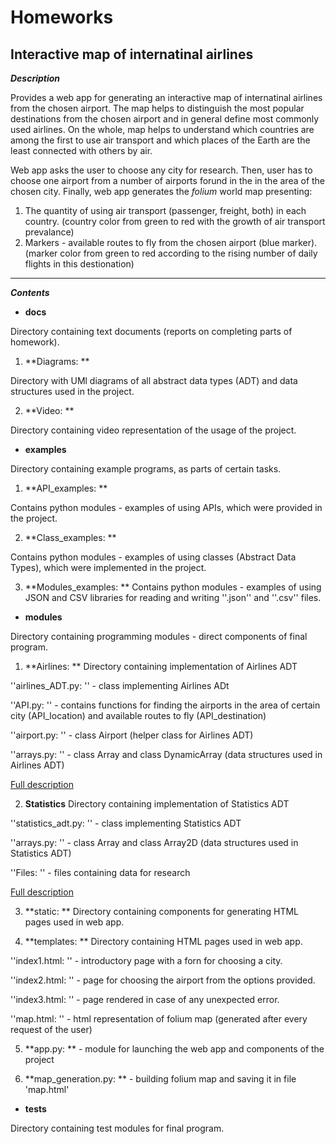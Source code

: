 # Homeworks
## Interactive map of internatinal airlines

***Description***

Provides a web app for generating an interactive map of internatinal airlines
from the chosen airport. The map helps to distinguish the most popular destinations
from the chosen airport and in general define most commonly used airlines.
On the whole, map helps to understand which countries are among the first to use
air transport and which places of the Earth are the least connected with others by air.

Web app asks the user to choose any city for research. Then, user has to choose one airport
from a number of airports forund in the in the area of the chosen city. Finally, web app 
generates the *folium* world map presenting:
1. The quantity of using air transport (passenger, freight, both) in each country. 
(country color from green to red with the growth of air transport prevalance)
2. Markers - available routes to fly from the chosen airport (blue marker).
(marker color from green to red according to the rising number of daily flights
in this destionation)

---
***Contents***

* **docs**

Directory containing text documents (reports on completing parts of homework).

1. **Diagrams: **

Directory with UMl diagrams of all abstract data types (ADT) and
data structures used in the project.

2. **Video: **

Directory containing video representation of the 
usage of the project.

* **examples**

Directory containing example programs, as parts of certain tasks.

1. **API_examples: **

Contains python modules - examples of using APIs, which were provided in the project.

2. **Class_examples: **

Contains python modules - examples of using classes (Abstract Data Types), which
were implemented in the project.

3. **Modules_examples: **
Contains python modules - examples of using JSON and CSV libraries for reading and 
writing ''.json'' and ''.csv'' files.

* **modules**

Directory containing programming modules - direct components of final program.

1. **Airlines: **
Directory containing implementation of Airlines ADT

''airlines_ADT.py: '' - class implementing Airlines ADt

''API.py: '' - contains functions for finding the airports in the area of certain city
(API_location) and available routes to fly (API_destination)

''airport.py: '' - class Airport (helper class for Airlines ADT)

''arrays.py: '' - class Array and class DynamicArray (data structures used in Airlines ADT)

[Full description](https://github.com/Danil1702/Homeworks/wiki/%D0%94%D0%BE%D0%BC%D0%B0%D1%88%D0%BD%D1%94-%D0%B7%D0%B0%D0%B2%D0%B4%D0%B0%D0%BD%D0%BD%D1%8F-%E2%84%963)

2. **Statistics**
Directory containing implementation of Statistics ADT

''statistics_adt.py: '' - class implementing Statistics ADT

''arrays.py: '' - class Array and class Array2D (data structures used in Statistics ADT)

''Files: '' - files containing data for research

[Full description](https://github.com/Danil1702/Homeworks/wiki/%D0%94%D0%BE%D0%BC%D0%B0%D1%88%D0%BD%D1%94-%D0%B7%D0%B0%D0%B2%D0%B4%D0%B0%D0%BD%D0%BD%D1%8F-%E2%84%963)


3. **static: **
Directory containing components for generating HTML pages used in web app.

4. **templates: **
Directory containing HTML pages used in web app.

''index1.html: '' - introductory page with a forn for choosing a city.

''index2.html: '' - page for choosing the airport from the options provided.

''index3.html: '' - page rendered in case of any unexpected error.

''map.html: '' - html representation of folium map (generated after every request of the user)

5. **app.py: ** - module for launching the web app and   components of the project

6. **map_generation.py: ** - building folium map and saving it in file 'map.html'

* **tests**

Directory containing test modules for final program.
